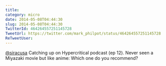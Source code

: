 ```yaml
---
title: 
category: micro
date: 2014-05-08T04:44:30
slug: 2014-05-08T04:44:30
TwitterId: 464264557251145728
TweetUrl: https://twitter.com/mark_philpot/status/464264557251145728
ReTweetUser: 
---
```


[@siracusa](https://twitter.com/siracusa) Catching up on Hypercritical podcast (ep 12). Never seen a Miyazaki movie but like anime: Which one do you recommend?